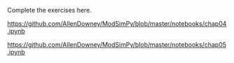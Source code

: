 Complete the exercises here. 

https://github.com/AllenDowney/ModSimPy/blob/master/notebooks/chap04.ipynb

https://github.com/AllenDowney/ModSimPy/blob/master/notebooks/chap05.ipynb
